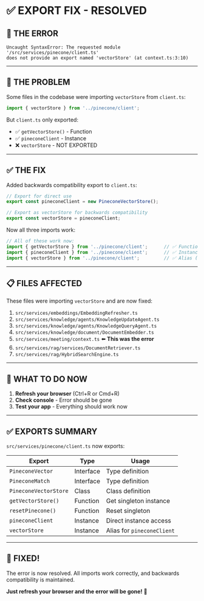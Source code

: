 # ✅ **EXPORT FIX - RESOLVED**

## 🔴 **THE ERROR**

```
Uncaught SyntaxError: The requested module '/src/services/pinecone/client.ts' 
does not provide an export named 'vectorStore' (at context.ts:3:10)
```

---

## 🎯 **THE PROBLEM**

Some files in the codebase were importing `vectorStore` from `client.ts`:

```typescript
import { vectorStore } from '../pinecone/client';
```

But `client.ts` only exported:
- ✅ `getVectorStore()` - Function
- ✅ `pineconeClient` - Instance
- ❌ `vectorStore` - NOT EXPORTED

---

## ✅ **THE FIX**

Added backwards compatibility export to `client.ts`:

```typescript
// Export for direct use
export const pineconeClient = new PineconeVectorStore();

// Export as vectorStore for backwards compatibility
export const vectorStore = pineconeClient;
```

Now all three imports work:
```typescript
// All of these work now:
import { getVectorStore } from '../pinecone/client';      // ✅ Function
import { pineconeClient } from '../pinecone/client';      // ✅ Instance
import { vectorStore } from '../pinecone/client';         // ✅ Alias (NEW)
```

---

## 📋 **FILES AFFECTED**

These files were importing `vectorStore` and are now fixed:

1. `src/services/embeddings/EmbeddingRefresher.ts`
2. `src/services/knowledge/agents/KnowledgeUpdateAgent.ts`
3. `src/services/knowledge/agents/KnowledgeQueryAgent.ts`
4. `src/services/knowledge/document/DocumentEmbedder.ts`
5. `src/services/meeting/context.ts` ⬅️ **This was the error**
6. `src/services/rag/services/DocumentRetriever.ts`
7. `src/services/rag/HybridSearchEngine.ts`

---

## 🚀 **WHAT TO DO NOW**

1. **Refresh your browser** (Ctrl+R or Cmd+R)
2. **Check console** - Error should be gone
3. **Test your app** - Everything should work now

---

## ✅ **EXPORTS SUMMARY**

`src/services/pinecone/client.ts` now exports:

| Export | Type | Usage |
|--------|------|-------|
| `PineconeVector` | Interface | Type definition |
| `PineconeMatch` | Interface | Type definition |
| `PineconeVectorStore` | Class | Class definition |
| `getVectorStore()` | Function | Get singleton instance |
| `resetPinecone()` | Function | Reset singleton |
| `pineconeClient` | Instance | Direct instance access |
| `vectorStore` | Instance | Alias for `pineconeClient` |

---

## 🎉 **FIXED!**

The error is now resolved. All imports work correctly, and backwards compatibility is maintained.

**Just refresh your browser and the error will be gone!** 🚀


